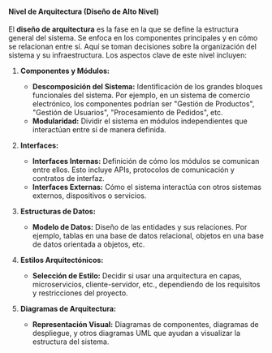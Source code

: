 #### Nivel de Arquitectura (Diseño de Alto Nivel)

El **diseño de arquitectura** es la fase en la que se define la estructura general del sistema. Se enfoca en los componentes principales y en cómo se relacionan entre sí. Aquí se toman decisiones sobre la organización del sistema y su infraestructura. Los aspectos clave de este nivel incluyen:

1. **Componentes y Módulos:**
   - **Descomposición del Sistema:** Identificación de los grandes bloques funcionales del sistema. Por ejemplo, en un sistema de comercio electrónico, los componentes podrían ser "Gestión de Productos", "Gestión de Usuarios", "Procesamiento de Pedidos", etc.
   - **Modularidad:** Dividir el sistema en módulos independientes que interactúan entre sí de manera definida.

2. **Interfaces:**
   - **Interfaces Internas:** Definición de cómo los módulos se comunican entre ellos. Esto incluye APIs, protocolos de comunicación y contratos de interfaz.
   - **Interfaces Externas:** Cómo el sistema interactúa con otros sistemas externos, dispositivos o servicios.

3. **Estructuras de Datos:**
   - **Modelo de Datos:** Diseño de las entidades y sus relaciones. Por ejemplo, tablas en una base de datos relacional, objetos en una base de datos orientada a objetos, etc.

4. **Estilos Arquitectónicos:**
   - **Selección de Estilo:** Decidir si usar una arquitectura en capas, microservicios, cliente-servidor, etc., dependiendo de los requisitos y restricciones del proyecto.

5. **Diagramas de Arquitectura:**
   - **Representación Visual:** Diagramas de componentes, diagramas de despliegue, y otros diagramas UML que ayudan a visualizar la estructura del sistema.

